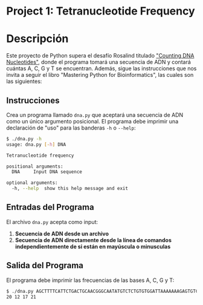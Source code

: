 # Project 1: Tetranucleotide Frequency

# Descripción

Este proyecto de Python supera el desafío Rosalind titulado ["Counting DNA Nucleotides"](https://rosalind.info/problems/dna/), donde el programa tomará una secuencia de ADN y contará cuántas A, C, G y T se encuentran. Además, sigue las instrucciones que nos invita a seguir el libro "Mastering Python for Bioinformatics", las cuales son las siguientes:

## Instrucciones

Crea un programa llamado `dna.py` que aceptará una secuencia de ADN como un único argumento posicional. El programa debe imprimir una declaración de "uso" para las banderas `-h` o `--help`:

```sh
$ ./dna.py -h
usage: dna.py [-h] DNA

Tetranucleotide frequency

positional arguments:
  DNA     Input DNA sequence

optional arguments:
  -h, --help  show this help message and exit
```
## Entradas del Programa
El archivo `dna.py` acepta como input:

1. **Secuencia de ADN desde un archivo**
2. **Secuencia de ADN directamente desde la línea de comandos independientemente de si están en mayúscula o minusculas**

## Salida del Programa

El programa debe imprimir las frecuencias de las bases A, C, G y T:

```sh
$ ./dna.py AGCTTTTCATTCTGACTGCAACGGGCAATATGTCTCTGTGTGGATTAAAAAAAGAGTGTCTGATAGCAGC
20 12 17 21
```
